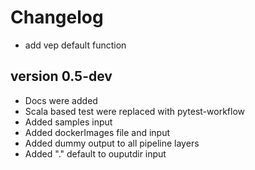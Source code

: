 Changelog
==========
+ add vep default function

version 0.5-dev
---------------------------
+ Docs were added
+ Scala based test were replaced with pytest-workflow
+ Added samples input
+ Added dockerImages file and input
+ Added dummy output to all pipeline layers
+ Added "." default to ouputdir input